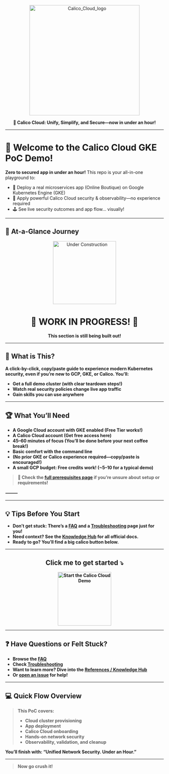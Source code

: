 <p align="center">
  <img src="https://github.com/user-attachments/assets/a994de07-0a3b-479d-b7be-9fd393252a74" alt="Calico_Cloud_logo" width="350"/>
</p>

<p align="center"><b>🚀 Calico Cloud: Unify, Simplify, and Secure—now in under an hour!</b></p>

---

# 🏁 Welcome to the Calico Cloud GKE PoC Demo!

**Zero to secured app in under an hour!**
This repo is your all-in-one playground to:

* 🚀 Deploy a real microservices app (Online Boutique) on Google Kubernetes Engine (GKE)
* 🔐 Apply powerful Calico Cloud security & observability—no experience required
* 🕹️ See live security outcomes and app flow… visually!

---

## 👀 At-a-Glance Journey

<p align="center">
  <img src="https://media.giphy.com/media/v1.Y2lkPTc5MGI3NjExN3NrbHVobnM4cnh6d3I4bzlldW9jZnBvZmtpZDJ0dWxvNmFjbG5jeCZlcD12MV9naWZzX3NlYXJjaCZjdD1n/3oEjI6SIIHBdRxXI40/giphy.gif" alt="Under Construction" width="200" />
</p>

<h1 align="center">🚧 WORK IN PROGRESS! 🚧</h1>

<p align="center">
  <b>This section is still being built out!<br>

---

## 🤔 What is This?

A **click-by-click, copy/paste guide** to experience modern Kubernetes security, even if you’re new to GCP, GKE, or Calico.
**You’ll:**

* Get a full demo cluster (with clear teardown steps!)
* Watch real security policies change live app traffic
* Gain skills you can use anywhere

---

## 🏆 What You’ll Need

* A Google Cloud account with GKE enabled (Free Tier works!)
* A Calico Cloud account (Get free access here)
* 45–60 minutes of focus (You’ll be done before your next coffee break!)
* Basic comfort with the command line
* (No prior GKE or Calico experience required—copy/paste is encouraged!)
* A small GCP budget: Free credits work! (~$5–$10 for a typical demo)
> 📝 **Check the [full prerequisites page](./docs/01-prerequisites.md) if you’re unsure about setup or requirements!**

⸻


---

## 💡 Tips Before You Start

* **Don’t get stuck:** There’s a [FAQ](./docs/04-faq.md) and a [Troubleshooting](./docs/02-troubleshooting.md) page just for you!
* **Need context?** See the [Knowledge Hub](./docs/05-references.md) for all official docs.
* **Ready to go?** You’ll find a big calico button below.

---

<div align="center">

<h2><strong>Click me to get started ⤵️ </strong></h2>

<a href="./docs/00-quickstart-guide.md">
  <img src="https://github.com/user-attachments/assets/10abf4b7-1125-4d1b-9918-08eb2a664583"
       alt="Start the Calico Cloud Demo"
       width="170"/>
</a>

</div>

---

## ❓ Have Questions or Felt Stuck?

* Browse the [FAQ](./docs/04-faq.md)
* Check [Troubleshooting](./docs/02-troubleshooting.md)
* Want to learn more? Dive into the [References / Knowledge Hub](./docs/05-references.md)
* Or [open an issue](https://github.com/tigera-solutions/cc-demo-gke/issues) for help!

---

## 💻 Quick Flow Overview

> This PoC covers:
>
> * Cloud cluster provisioning
> * App deployment
> * Calico Cloud onboarding
> * Hands-on network security
> * Observability, validation, and cleanup

You’ll finish with:
**“Unified Network Security. Under an Hour.”**

---

> **Now go crush it!**
